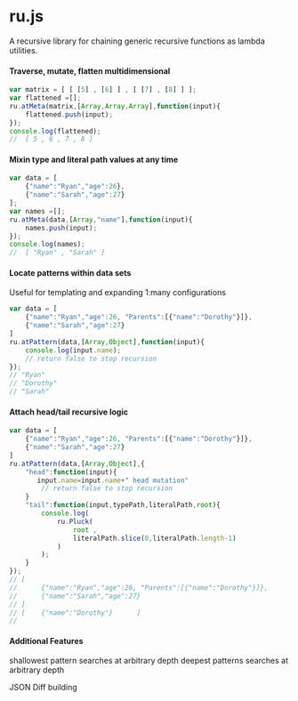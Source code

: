 # ru.js
A recursive library for chaining generic recursive functions as lambda utilities.

#### Traverse, mutate, flatten multidimensional
```javascript
var matrix = [ [ [5] , [6] ] , [ [7] , [8] ] ];
var flattened =[];
ru.atMeta(matrix,[Array,Array,Array],function(input){
    flattened.push(input);
});
console.log(flattened);
//  [ 5 , 6 , 7 , 8 ]
```

#### Mixin type and literal path values at any time
```javascript
var data = [
    {"name":"Ryan","age":26},
    {"name":"Sarah","age":27}
];
var names =[];
ru.atMeta(data,[Array,"name"],function(input){
    names.push(input);
}); 
console.log(names);
//  [ "Ryan" , "Sarah" ]
```

#### Locate patterns within data sets
Useful for templating and expanding 1:many configurations
```javascript
var data = [
    {"name":"Ryan","age":26, "Parents":[{"name":"Dorothy"}]},
    {"name":"Sarah","age":27}
]
ru.atPattern(data,[Array,Object],function(input){
    console.log(input.name);
    // return false to stop recursion
});
// "Ryan"
// "Dorothy"
// "Sarah"
```

#### Attach head/tail recursive logic
```javascript
var data = [
    {"name":"Ryan","age":26, "Parents":[{"name":"Dorothy"}]},
    {"name":"Sarah","age":27}
]
ru.atPattern(data,[Array,Object],{
    "head":function(input){
       input.name=input.name+" head mutation"
        // return false to stop recursion
    }
    "tail":function(input,typePath,literalPath,root){
        console.log( 
            ru.Pluck( 
                root ,
                literalPath.slice(0,literalPath.length-1)
            )
        );
    }
});
// [    
//      {"name":"Ryan","age":26, "Parents":[{"name":"Dorothy"}]},
//      {"name":"Sarah","age":27}   
// ]
// [    {"name":"Dorothy"}      ]
//
```

#### Additional Features

shallowest pattern searches at arbitrary depth
deepest patterns searches at arbitrary depth

JSON Diff building
